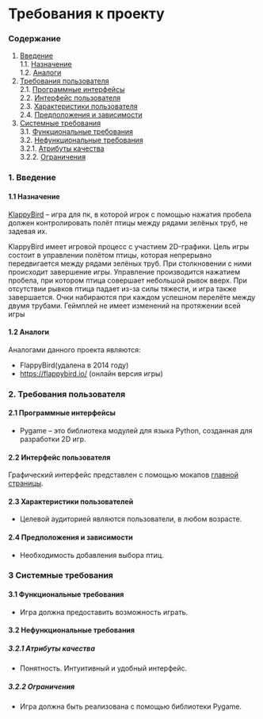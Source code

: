 # Требования к проекту
### Содержание
1. [Введение](#1) <br>
  1.1. [Назначение](#1.1) <br>
  1.2. [Аналоги](#1.2) <br>
2. [Требования пользователя](#2) <br>
  2.1. [Программные интерфейсы](#2.1) <br>
  2.2. [Интерфейс пользователя](#2.2) <br>
  2.3. [Характеристики пользователя](#2.3) <br>
  2.4. [Предположения и зависимости](#2.4) <br>
3. [Системные требования](#3.) <br>
  3.1. [Функциональные требования](#3.1) <br>
  3.2. [Нефункциональные требования](#3.2) <br>
     3.2.1. [Атрибуты качества](#3.2.1) <br>
     3.2.2. [Ограничения](#3.2.2) <br>
### 1. Введение <a name="1"></a>
#### 1.1 Назначение <a name="1.1"></a> 
[KlappyBird](https://github.com/StuckInFuture/EdelweissShop) – игра для пк, в которой игрок с помощью нажатия пробела должен контролировать полёт птицы между рядами зелёных труб, не задевая их.

KlappyBird имеет игровой процесс с участием 2D-графики. Цель игры состоит в управлении полётом птицы, которая непрерывно передвигается между рядами зелёных труб. При столкновении с ними происходит завершение игры. Управление производится нажатием пробела, при котором птица совершает небольшой рывок вверх. При отсутствии рывков птица падает из-за силы тяжести, и игра также завершается. Очки набираются при каждом успешном перелёте между двумя трубами. Геймплей не имеет изменений на протяжении всей игры
#### 1.2 Аналоги <a name="1.2"></a>
Аналогами данного проекта являются:
* FlappyBird(удалена в 2014 году)
* https://flappybird.io/ (онлайн версия игры) 
### 2. Требования пользователя <a name="2"></a>
#### 2.1 Программные интерфейсы <a name="2.1"></a>
* Pygame – это библиотека модулей для языка Python, созданная для разработки 2D игр.
#### 2.2 Интерфейс пользователя <a name="2.2"></a>
Графический интерфейс представлен с помощью мокапов [главной страницы](https://github.com/StuckInFuture/EdelweissShop/blob/main/mockup.png).
#### 2.3 Характеристики пользователей <a name="2.3"></a>
* Целевой аудиторией являются пользователи, в любом возрасте.
#### 2.4 Предположения и зависимости <a name="2.4"></a>
* Необходимость добавления выбора птиц.
### 3 Системные требования <a name="3"></a>
#### 3.1 Функциональные требования <a name="3.1"></a>
* Игра должна предоставить возможность играть.
#### 3.2 Нефункциональные требования <a name="3.2"></a>
##### 3.2.1 Атрибуты качества <a name="3.2.2"></a>
* Понятность. Интуитивный и удобный интерфейс.
##### 3.2.2 Ограничения <a name="3.2.3"></a>
* Игра должна быть реализована с помощью библиотеки Pygame.


